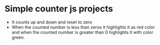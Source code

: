 # Simple counter js projects

- It counts up and down and reset to zero
- When the counted number is less than zeros it highlights it as red color and when the counted number is greater than 0 highlights it with color green.
